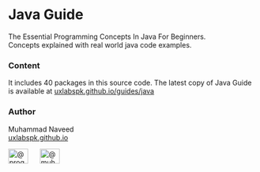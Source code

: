 
# Java Guide
The Essential Programming Concepts In Java For Beginners. <br>
Concepts explained with real world java code examples.

### Content
It includes 40 packages in this source code.
The latest copy of Java Guide is available at <a href="https://uxlabspk.github.io/">uxlabspk.github.io/guides/java</a>

### Author
Muhammad Naveed <br>
<a href="https://uxlabspk.github.io/">uxlabspk.github.io</a>
<p>
<a style="margin-right: 20px" href="https://twitter.com/prog_naveed/"><img align="center" src="https://raw.githubusercontent.com/rahuldkjain/github-profile-readme-generator/master/src/images/icons/Social/twitter.svg" alt="@prog_naveed" height="30" width="40" /></a>
<a href="https://www.linkedin.com/in/muhammad-naveed-179a71294/"><img align="center" src="https://raw.githubusercontent.com/rahuldkjain/github-profile-readme-generator/master/src/images/icons/Social/linked-in-alt.svg" alt="@muhammad-naveed" height="30" width="40" /></a>
</p>